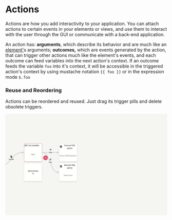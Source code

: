 # Actions

Actions are how you add interactivity to your application. You can attach actions to certain events in your elements or views, and use them to interact with the user through the GUI or communicate with a back-end application.

An action has: **arguments**, which describe its behavior and are much like an [element'](../elements/)s arguments; **outcomes,** which are events generated by the action, that can trigger other actions much like the element's events, and each outcome can feed variables into the next action's context. If an outcome feeds the variable `foo` into it's context, it will be accessible in the triggered action's context by using mustache notation `{{ foo }}` or in the expression mode `$.foo`

### Reuse and Reordering

Actions can be reordered and reused. Just drag its trigger pills and delete obsolete triggers.

![](../../../.gitbook/assets/reorder-actions.gif)
